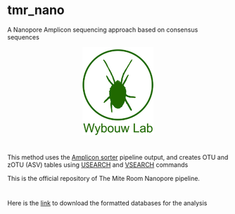 # tmr_nano
A Nanopore Amplicon sequencing approach based on consensus sequences

<div align="center">
  <img height="200" src="https://github.com/diecasfranco/TheMiteRoom_Nanopore/blob/main/Spider-Mite_logoweb.jpg"  />
</div>

#


This method uses the [Amplicon sorter](https://github.com/avierstr/amplicon_sorter) pipeline output, and creates OTU and zOTU (ASV) tables using [USEARCH](https://drive5.com/usearch/) and [VSEARCH](https://github.com/torognes/vsearch) commands
<p align="left">This is the official repository of The Mite Room Nanopore pipeline.</p>


#

Here is the [link](https://zenodo.org/records/14930035) to download the formatted databases for the analysis

